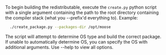 To begin building the redistributable, execute the `create.py` python
script with a single argument containing the path to the root directory
containing the compiler stack (what you --prefix'd everything to). Example:

```bash
  ./create_package.py --packages-dir /opt/moose
```

The script will attempt to determine OS type and build the correct
package. If unable to automatically determine OS, you can specify
the OS with additional arguments. Use --help to view all options.
